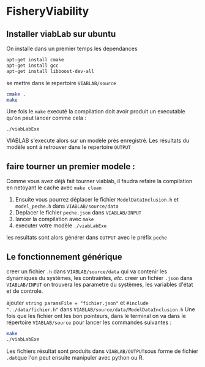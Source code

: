 # FisheryViability

## Installer viabLab sur ubuntu 

On installe dans un premier temps les dependances 
```bash
apt-get install cmake
apt-get install gcc
apt-get install libboost-dev-all
```

se mettre dans le repertoire `VIABLAB/source`

```bash
cmake .
make
```
Une fois le `make` executé la compilation doit avoir produit un executable qu'on peut lancer comme cela :
```
./viabLabExe 
```
VIABLAB s'execute alors sur un modèle près enregistré. Les résultats du modèle sont à retrouver dans le repertoire `OUTPUT`

## faire tourner un premier modele :

Comme vous avez déjà fait tourner viablab, il faudra refaire la compilation en netoyant le cache avec `make clean`

1. Ensuite vous pourrez déplacer le fichier `ModelDataInclusion.h` et `model_peche.h` dans `VIABLAB/source/data`
2. Deplacer le fichier `peche.json` dans `VIABLAB/INPUT`
3. lancer la compilation avec `make`
4. executer votre modèle `./viabLabExe`

les resultats sont alors générer dans `OUTPUT` avec le préfix `peche`

## Le fonctionnement générique

creer un fichier `.h` dans `VIABLAB/source/data` qui va contenir les dynamiques du systèmes, les contraintes, *etc.*
creer un fichier `.json` dans `VIABLAB/INPUT` on trouvera les parametre du systèmes, les variables d'état et de controle.

ajouter `string paramsFile = "fichier.json"` et `#include "../data/fichier.h"` dans `VIABLAB/source/data/ModelDataInclusion.h`
Une fois que les fichier ont les bon pointeurs, dans le terminal on va dans le répertoire `VIABLAB/source` pour lancer les commandes suivantes :
```bash
make
./viabLabExe 
``` 
Les fichiers résultat sont produits dans `VIABLAB/OUTPUT`sous forme de fichier `.dat`que l'on peut ensuite manipuler avec python ou R. 
